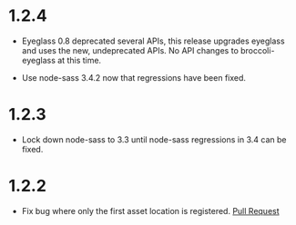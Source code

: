 # 1.2.4

* Eyeglass 0.8 deprecated several APIs, this release upgrades eyeglass
  and uses the new, undeprecated APIs. No API changes to
  broccoli-eyeglass at this time.

* Use node-sass 3.4.2 now that regressions have been fixed.

# 1.2.3

* Lock down node-sass to 3.3 until node-sass regressions in 3.4 can be fixed.

# 1.2.2

* Fix bug where only the first asset location is registered.
  [Pull Request](https://github.com/sass-eyeglass/broccoli-eyeglass/pull/20)
